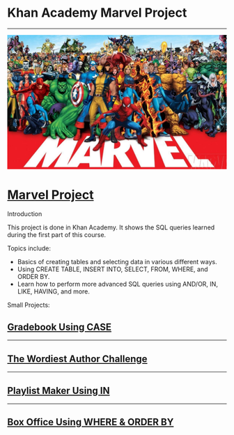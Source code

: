 # **Khan Academy Marvel Project**
---
![Alt text](Marvel.jpg)

# [Marvel Project](https://www.khanacademy.org/computer-programming/project-marvel/5319572987363328)

Introduction

This project is done in Khan Academy. It shows the SQL queries learned during the first part of this course. 

Topics include:
- Basics of creating tables and selecting data in various different ways.
- Using CREATE TABLE, INSERT INTO, SELECT, FROM, WHERE, and ORDER BY.
-  Learn how to perform more advanced SQL queries using AND/OR, IN, LIKE, HAVING, and more.

Small Projects:

## [Gradebook Using CASE](https://www.khanacademy.org/computer-programming/gradebook-using-case/5852671261327360)

---
## [The Wordiest Author Challenge](https://www.khanacademy.org/computer-programming/the-wordiest-author-challenge/6501241735921664)

---
## [Playlist Maker Using IN](https://www.khanacademy.org/computer-programming/playlist-maker-using-in/5108407183130624)

---
## [Box Office Using WHERE & ORDER BY](https://www.khanacademy.org/computer-programming/box-office-using-where-order-by/6377776404021248)